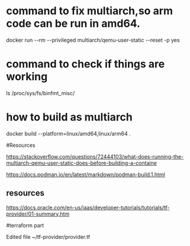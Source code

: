 # command to fix multiarch,so arm code can be run in amd64.
docker run --rm --privileged multiarch/qemu-user-static --reset -p yes

# command to check if things are working
ls /proc/sys/fs/binfmt_misc/


# how to build as multiarch
docker build --platform=linux/amd64,linux/arm64 .

#Resources

https://stackoverflow.com/questions/72444103/what-does-running-the-multiarch-qemu-user-static-does-before-building-a-containe


https://docs.podman.io/en/latest/markdown/podman-build.1.html
## resources
https://docs.oracle.com/en-us/iaas/developer-tutorials/tutorials/tf-provider/01-summary.htm


#terraform part


Edited file ~/tf-provider/provider.tf
